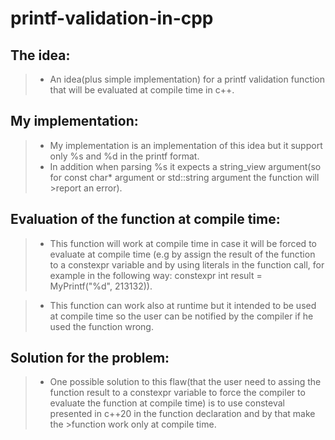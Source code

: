 # printf-validation-in-cpp

## The idea:
>- An idea(plus simple implementation) for a printf validation function that will be evaluated at compile time in c++.

## My implementation:
>- My implementation is an implementation of this idea but it support only %s and %d in the printf format. 
>- In addition when parsing %s it expects a string_view argument(so for const char* argument or std::string argument the function will >report an error).

## Evaluation of the function at compile time:
>- This function will work at compile time in case it will be forced to evaluate at compile time
>(e.g by assign the result of the function to a constexpr variable and by using literals in the function call,
>for example in the following way: constexpr int result = MyPrintf("%d", 213132)).

>- This function can work also at runtime but it intended to be used at compile time so the user can be notified by the compiler if
>he used the function wrong.

## Solution for the problem:
>- One possible solution to this flaw(that the user need to assing the function result to a constexpr variable to force the compiler 
>to evaluate the function at compile time) is to use consteval presented in c++20 in the function declaration and by that make the >function
>work only at compile time.
